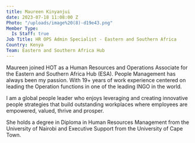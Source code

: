 ```yaml
---
title: Maureen Kinyanjui
date: 2023-07-18 11:08:00 Z
Photo: "/uploads/image%20(8)-d19e43.png"
Member Type:
  Is Staff: true
Job Title: HR OPS Admin Specialist - Eastern and Southern Africa
Country: Kenya
Team: Eastern and Southern Africa Hub
---
```


Maureen joined HOT as a Human Resources and Operations Associate for the Eastern and Southern Africa Hub (ESA). People Management has always been my passion. With 19+ years of work experience centered on leading the Operation functions in one of the leading INGO in the world. 

I am a global people leader who enjoys leveraging and creating innovative people strategies that build outstanding workplaces where employees are empowered, valued, thrive and prosper.

She holds a degree in Diploma in Human Resources Management from the University of Nairobi and Executive Support from the University of Cape Town.